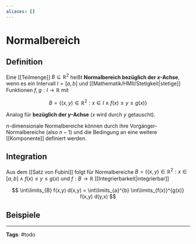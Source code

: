```yaml
---
aliases: []
---
```


# Normalbereich

## Definition

Eine [[Teilmenge]] $B \subseteq \mathbb{R}^{2}$ heißt **Normalbereich bezüglich der $x$-Achse**, wenn es ein Intervall $I=[a,b]$ und [[Mathematik/HMII/Stetigkeit|stetige]] Funktionen $f,g: I \to \mathbb{R}$ mit

$$
B=\{(x,y) \in \mathbb{R}^{2}: x \in I \land f(x)\leq y \leq g(x)\}
$$

Analog für **bezüglich der $y$-Achse** ($x$ wird durch $y$ getauscht).

$n$-dimensionale Normalbereiche können durch ihre Vorgänger-Normalbereiche (also $n-1$) und die Bedingung an eine weitere [[Komponente]] definiert werden.

## Integration

Aus dem [[Satz von Fubini]] folgt für Normalbereiche $B = \{(x,y) \in \mathbb{R}^{2}: x \in [a,b] \land f(x) \leq y \leq g(x)$ und $f: B \to \mathbb{R}$ [[Integrierbarkeit|integrierbar]]

$$
\int\limits_{B} f(x,y) d(x,y) = \int\limits_{a}^{b} \int\limits_{f(x)}^{g(x)} f(x,y) d(y,x)
$$

## Beispiele

---

**Tags**: #todo
